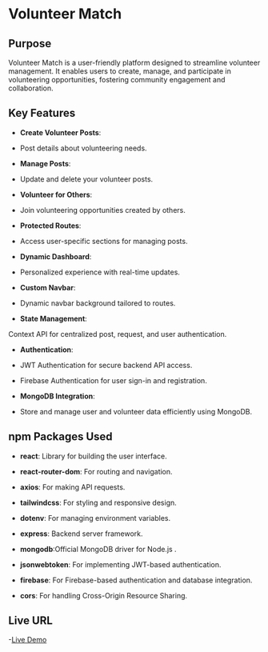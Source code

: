 # Volunteer Match

## Purpose
Volunteer Match is a user-friendly platform designed to streamline volunteer management. It enables users to create, manage, and participate in volunteering opportunities, fostering community engagement and collaboration.

## Key Features

- **Create Volunteer Posts**:

- Post details about volunteering needs.

- **Manage Posts**:

- Update and delete your volunteer posts.

- **Volunteer for Others**:

- Join volunteering opportunities created by others.

- **Protected Routes**:

- Access user-specific sections for managing posts.

- **Dynamic Dashboard**:

- Personalized experience with real-time updates.

- **Custom Navbar**:

- Dynamic navbar background tailored to routes.

- **State Management**:

Context API for centralized post, request, and user authentication.

- **Authentication**:

- JWT Authentication for secure backend API access.

- Firebase Authentication for user sign-in and registration.

- **MongoDB Integration**:
- Store and manage user and volunteer data efficiently using MongoDB.


## npm Packages Used

- **react**: Library for building the user interface.

- **react-router-dom**: For routing and navigation.

- **axios**: For making API requests.

- **tailwindcss**: For styling and responsive design.

- **dotenv**: For managing environment variables.

- **express**: Backend server framework.

- **mongodb**:Official MongoDB driver for Node.js .

- **jsonwebtoken**: For implementing JWT-based authentication.

- **firebase**: For Firebase-based authentication and database integration.

- **cors**: For handling Cross-Origin Resource Sharing.

## Live URL
  -[Live Demo](#)

